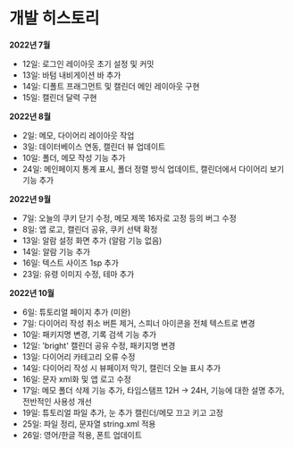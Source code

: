 # 개발 히스토리

**2022년 7월**

- 12일: 로그인 레이아웃 초기 설정 및 커밋
- 13일: 바텀 내비게이션 바 추가
- 14일: 디폴트 프래그먼트 및 캘린더 메인 레이아웃 구현
- 15일: 캘린더 달력 구현

**2022년 8월**

- 2일: 메모, 다이어리 레이아웃 작업
- 3일: 데이터베이스 연동, 캘린더 뷰 업데이트
- 10일: 폴더, 메모 작성 기능 추가
- 24일: 메인페이지 통계 표시, 폴더 정렬 방식 업데이트, 캘린더에서 다이어리 보기 기능 추가

**2022년 9월**

- 7일: 오늘의 쿠키 닫기 수정, 메모 제목 16자로 고정 등의 버그 수정
- 8일: 앱 로고, 캘린더 공유, 쿠키 선택 확정
- 13일: 알람 설정 화면 추가 (알람 기능 없음)
- 14일: 알람 기능 추가
- 16일: 텍스트 사이즈 1sp 추가
- 23일: 유령 이미지 수정, 테마 추가

**2022년 10월**

- 6일: 튜토리얼 페이지 추가 (미완)
- 7일: 다이어리 작성 취소 버튼 제거, 스피너 아이콘을 전체 텍스트로 변경
- 10일: 패키지명 변경, 기록 검색 기능 추가
- 12일: 'bright' 캘린더 공유 수정, 패키지명 변경
- 13일: 다이어리 카테고리 오류 수정
- 14일: 다이어리 작성 시 뷰페이저 막기, 캘린더 오늘 표시 추가
- 16일: 문자 xml화 및 앱 로고 수정
- 17일: 메모 폴더 삭제 기능 추가, 타임스탬프 12H → 24H, 기능에 대한 설명 추가, 전반적인 사용성 개선
- 19일: 튜토리얼 파일 추가, 눈 추가 캘린더/메모 끄고 키고 고정
- 25일: 파일 정리, 문자열 string.xml 적용
- 26일: 영어/한글 적용, 폰트 업데이트